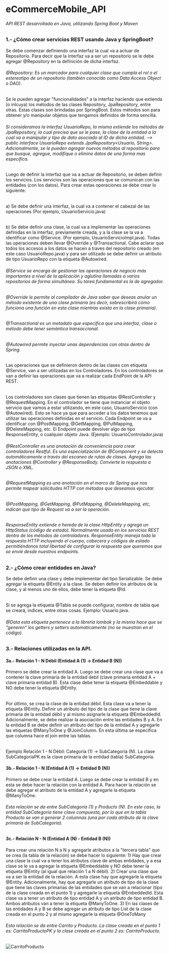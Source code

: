 # eCommerceMobile_API
###### API REST desarrollada en Java, utilizando Spring Boot y Maven

### 1.- ¿Cómo crear servicios REST usando Java y SpringBoot?
Se debe comenzar definiendo una interfaz la cual va a actuar de Repositorio.
Para decir que la interfaz va a ser un repositorio se le debe agregar @Repository 
en la definición de dicha interfaz.
###### @Repository: Es un marcador para cualquier clase que cumpla el rol o el estereotipo de un repositorio (también conocido como Data Access Object o DAO).
Se le pueden agregar "funcionalidades" a la interfaz haciendo que extienda (o inlcuya) los métodos de las clases Repository, JpaRepository, entre otras. Estas clases son brindadas por SpringBoot. Estos métodos son para obtener y/o manipular objetos que tengamos definidos de forma sencilla.
###### Si consideramos la interfaz UsuarioRepo, la misma extiende los métodos de JpaRepository, la cual precisa que se le pase, la clase de la entidad a la cual va a manipular y tipo de dato asociado al ID de dicha entidad. --> public interface UsuarioRepo extends JpaRepository<Usuario, String>. Adicionalmente, se le pueden agregar nuevos métodos al repositorio para que busque, agregue, modifique o elimine datos de una forma mas específica.
Luego de definir la interfaz que va a actuar de Repositorio, se deben definir los servicios. Los servicios son las operaciones que se comunican con las entidades (con los datos). Para crear estas operaciones se debe crear lo siguiente:
######
a) Se debe definir una interfaz, la cual va a contener el cabezal de las operaciones (Por ejemplo, UsuarioServicio.java)
######
b) Se debe definir una clase, la cual va a implementar las operaciones definidas en la interfaz, previamente creada, y a la clase se la va a identificar como @Service. (Por ejemplo, UsuarioServicioImpl.java). Todas las operaciones deben llevar @Override y @Transactional. Cabe aclarar que todos los accesos a los datos se hacen a traves del repositorio creado (en este caso UsuarioRepo.java) y para ser utilizado se debe definir un atributo de tipo UsuarioRepo con la etiqueta @Autowired.
###### @Service se encarga de gestionar las operaciones de negocio más importantes a nivel de la aplicación y aglutina llamadas a varios repositorios de forma simultánea. Su tarea fundamental es la de agregador.
###### @Override le permite al compilador de Java saber que deseas anular un método existente de una clase primaria (es decir, sobrescribirá cómo funciona una función en esta clase mientras exista en la clase primaria).
###### @Transactional es un metadato que especifica que una interfaz, clase o método debe tener semántica transaccional.
###### @Autowired permite inyectar unas dependencias con otras dentro de Spring.
Las operaciones que se definieron dentro de las clases con etiqueta @Service, van a ser utilizadas en los Controladores. En los controladores se van a definir las operaciones que va a realizar cada EndPoint de la API REST.
######
Los controladores son clases que tienen las etiquetas @RestController y @RequestMapping. En el controlador se tiene que instanciar el objeto servicio que vamos a estar utilizando, en este caso, UsuarioServicio (con @Autowired). Esto se hace ya que para acceder a los datos tenemos que utilizar las operaciones definidas en el servicio.
Cada Endpoint se va a identificar con @PostMapping, @GetMapping, @PutMapping, @DeleteMapping, etc. El Endpoint puede devolver algo de tipo ResponseEntity, o cualquier objeto Java. (Ejemplo: UsuarioControlador.java)
###### @RestController es una anotación de conveniencia para crear controladores Restful. Es una especialización de @Component y se detecta automáticamente a través del escaneo de rutas de clases. Agrega las anotaciones @Controller y @ResponseBody. Convierte la respuesta a JSON o XML. 
###### @RequestMapping es una anotación en el marco de Spring que nos permite mapear solicitudes HTTP con métodos que deseamos ejecutar.
###### @PostMapping, @GetMapping, @PutMapping, @DeleteMapping, etc, indican que tipo de Request va a ser la operación.
###### ResponseEntity extiende o hereda de la clase HttpEntity y agrega un HttpStatus (código de estado). Normalmente usada en los servicios REST dentro de los métodos de controladores. ResponseEntity maneja toda la respuesta HTTP incluyendo el cuerpo, cabecera y códigos de estado permitiéndonos total libertad de configurar la respuesta que queremos que se envié desde nuestros endpoints.

### 2.- ¿Cómo crear entidades en Java?
Se debe definir una clase y debe implementar del tipo Serializable. Se debe agregar la etiqueta @Entity a la clase. Se deben definir los atributos de la clase, y al menos uno de ellos, debe tener la etiqueta @Id.
######
Si se agrega la etiqueta @Table se puede configurar, nombre de tabla que se creará, indices, entre otras cosas. Ejemplo: Usuario.java.
###### @Data esta etiqueta pertenece a la libreria lombok y la misma hace que se "generen" los getters y setters automaticamente (no se muestran en el código).

### 3.- Relaciones utilizadas en la API.
#### 3a.- Relación 1 - N Débil (Entidad A (1) -> Entidad B (N))
Primero se debe crear la entidad A. Luego se debe crear una clase que va a contener la clave primaria de la entidad debil (clave primaria entidad A + clave primaria entidad B). Esta clase debe tener la etiqueta @Embeddable y NO debe tener la etiqueta @Entity.
######
Por último, se crea la clase de la entidad débil. Esta clase va a tener la etiqueta @Entity. Definir un atributo del tipo de la clase que tiene la clave primaria de la entidad débil y al mismo asignarle la etiqueta @EmbeddedId. Adicionalmente, se debe realizar la asociación entre las entidades B y A. En la entidad B se debe definir un atributo del tipo de la entidad A y agregarle las etiquetas @ManyToOne y @JoinColumn. En esta última se especifica que columna hace el join entre las tablas. 
######
Ejemplo Relación 1 - N Débil: Categoría (1) -> SubCategoría (N). La clase SubCategoriaPK es la clave primaria de la entidad (tabla) SubCategoría.
#### 3b.- Relación 1 - N (Entidad A (1) -> Entidad B (N))
Primero se debe crear la entidad A. Luego se debe crear la entidad B y en esta se debe hacer la relación con la entidad A. Para hacer la relación se debe agregar el atributo de la entidad A y agregarle la etiqueta @ManyToOne.
###### Esta relación se da entre SubCategoria (1) y Producto (N). En este caso, la entidad SubCategoria tiene clave compuesta, por lo que en la tabla Producto se van a generar 2 columnas (una por cada atributo de la clave primaria de SubCategoría). 
#### 3c.- Relación N - N (Entidad A (N) - Entidad B (N))
Para crear una relación N a N y agregarle atributos a la "tercera tabla" que se crea (la tabla de la relación) se debe hacer lo siguiente:                                        1) Hay que crear una clase la cual va a tener los atributos clave de ambas entidades, y a esa clase se le va a agregar la etiqueta @Embeddable y NO debe tener la etiqueta @Entity (al igual que relación 1 a N débil).                                                                                                                                      2) Crear una clase que va a ser la entidad de la relación. A esta clase hay que agregarle la etiqueta @Entity. Adicionalmente, hay que agregarle un atributo de tipo de la clase que tiene las claves primarias de las entidades que se van a relacionar (tipo de la clase creada en el punto 1) y agregarle la etiqueta @EmbeddedId. Esta clase va a tener un atributo de tipo entidad A y un atributo de tipo entidad B. Ambos atributos van a tener la etiqueta @ManyToOne.                                                                 3) En las clases de las entidades A y B se debe agregar un atributo de tipo List de la clase creada en el punto 2 y al mismo agregarle la etiqueta @OneToMany
###### Esta relación se da entre Carrito y Producto. La clase creada en el punto 1 es: CarritoProductoPK y la clase creada en el punto 2 es: CarritoProducto.
 
![CarritoProducto](https://user-images.githubusercontent.com/94640700/145292832-d73f0bc8-16ed-4edc-bacb-b4091080157f.png)

